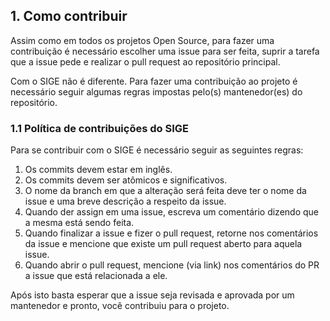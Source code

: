 ## 1. Como contribuir

Assim como em todos os projetos Open Source, para fazer uma contribuição é necessário escolher uma issue para ser feita, suprir a tarefa que a issue pede e realizar o pull request ao repositório principal.

Com o SIGE não é diferente. Para fazer uma contribuição ao projeto é necessário seguir algumas regras impostas pelo(s) mantenedor(es) do repositório.

### 1.1 Política de contribuições do SIGE

Para se contribuir com o SIGE é necessário seguir as seguintes regras:

1. Os commits devem estar em inglês.
2. Os commits devem ser atômicos e significativos.
3. O nome da branch em que a alteração será feita deve ter o nome da issue e uma breve descrição a respeito da issue.
4. Quando der assign em uma issue, escreva um comentário dizendo que a mesma está sendo feita.
5. Quando finalizar a issue e fizer o pull request, retorne nos comentários da issue e mencione que existe um pull request aberto para aquela issue.
6. Quando abrir o pull request, mencione (via link) nos comentários do PR a issue que está relacionada a ele.

Após isto basta esperar que a issue seja revisada e aprovada por um mantenedor e pronto, você contribuiu para o projeto.